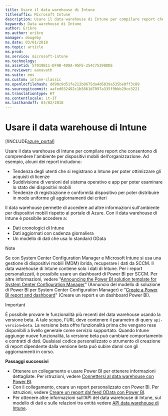 ```yaml
---
title: Usare il data warehouse di Intune
titlesuffix: Microsoft Intune
description: Usare il data warehouse di Intune per compilare report che consentono di comprendere l'ambiente per dispositivi mobili dell'organizzazione.
keywords: Data warehouse di Intune
author: Erikre
ms.author: erikre
manager: dougeby
ms.date: 03/01/2018
ms.topic: article
ms.prod: 
ms.service: microsoft-intune
ms.technology: 
ms.assetid: 57019B11-DF9B-4D8A-95FE-254C75398DDE
ms.reviewer: aanavath
ms.suite: ems
ms.custom: intune-classic
ms.openlocfilehash: dd90c9d51fe212b0675da4d6039a535be0ff3c89
ms.sourcegitcommit: aafed032492c1b5861d7097a335f9bbb29ce3221
ms.translationtype: HT
ms.contentlocale: it-IT
ms.lasthandoff: 03/02/2018
---
```

# <a name="use-the-intune-data-warehouse"></a>Usare il data warehouse di Intune

[!INCLUDE[azure_portal](./includes/azure_portal.md)]

Usare il data warehouse di Intune per compilare report che consentono di comprendere l'ambiente per dispositivi mobili dell'organizzazione. Ad esempio, alcuni dei report includono:
-   Tendenza degli utenti che si registrano a Intune per poter ottimizzare gli acquisti di licenze
-   Suddivisione di versioni del sistema operativo e app per poter esaminare lo stato dei dispositivi mobili
-   Tendenze di registrazione e conformità dispositivo per poter distribuire in modo uniforme gli aggiornamenti dei criteri

Il data warehouse permette di accedere ad altre informazioni sull'ambiente per dispositivi mobili rispetto al portale di Azure. Con il data warehouse di Intune è possibile accedere a:

  -  Dati cronologici di Intune
  -  Dati aggiornati con cadenza giornaliera
  -  Un modello di dati che usa lo standard OData

> [!Note]
> Se con System Center Configuration Manager e Microsoft Intune si usa una gestione di dispositivi mobili (MDM) ibrida, recuperare i dati da SCCM. Il data warehouse di Intune contiene solo i dati di Intune. Per i report personalizzati, è possibile usare un dashboard di Power BI per SCCM. Per altre informazioni, vedere "[Announcing the Power BI solution template for System Center Configuration Manager]( https://powerbi.microsoft.com/blog/sccm-solution-template)" (Annuncio del modello di soluzione di Power BI per System Center Configuration Manager) e "[Create a Power BI report and dashboard](https://docs.microsoft.com/dynamics365/unified-operations/dev-itpro/analytics/create-powerbi-report-dashboard)" (Creare un report e un dashboard Power BI).


> [!Important]  
> È possibile provare le funzionalità più recenti del data warehouse usando la versione beta. A tale scopo, l'URL deve contenere il parametro di query `api-version=beta`. La versione beta offre funzionalità prima che vengano rese disponibili a livello generale come servizio supportato. Quando Intune aggiunge nuove funzionalità, la versione beta può cambiare comportamento e contratti di dati. Qualsiasi codice personalizzato o strumento di creazione di report dipendente dalla versione beta può subire danni con gli aggiornamenti in corso.

**Passaggi successivi**

- Ottenere un collegamento e usare Power BI per ottenere informazioni dettagliate. Per istruzioni, vedere [Connettersi al data warehouse con Power BI](reports-proc-get-a-link-powerbi.md).
- Con il collegamento, creare un report personalizzato con Power BI. Per istruzioni, vedere [Creare un report dal feed OData con Power BI](reports-proc-create-with-odata.md).
- Per ottenere altre informazioni sull'API del data warehouse di Intune, sul modello di dati e sulle relazioni tra entità<!-- , and an example of creating a custom client to retrieve data,--> vedere [API data warehouse di Intune](reports-nav-intune-data-warehouse.md).